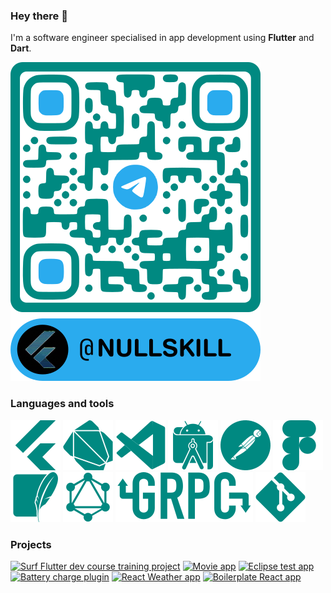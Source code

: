 ### Hey there 👋

I'm a software engineer specialised in app development using **Flutter** and **Dart**.

[![Telegram](https://github.com/nullskill/nullskill/blob/main/assets/images/tg_qr_code.svg)](https://t.me/nullskill)

### Languages and tools

![Flutter](https://github.com/nullskill/nullskill/blob/main/assets/images/flutter.svg)
![Dart](https://github.com/nullskill/nullskill/blob/main/assets/images/dart.svg)
![VSCode](https://github.com/nullskill/nullskill/blob/main/assets/images/vscode.svg)
![Android Studio](https://github.com/nullskill/nullskill/blob/main/assets/images/android_studio.svg)
![Postman](https://github.com/nullskill/nullskill/blob/main/assets/images/postman.svg)
![Figma](https://github.com/nullskill/nullskill/blob/main/assets/images/figma.svg)
![SQLite](https://github.com/nullskill/nullskill/blob/main/assets/images/sqlite.svg)
![GraphQL](https://github.com/nullskill/nullskill/blob/main/assets/images/graphql.svg)
![gRPC](https://github.com/nullskill/nullskill/blob/main/assets/images/grpc.svg)
![Git](https://github.com/nullskill/nullskill/blob/main/assets/images/git.svg)

### Projects

[![Surf Flutter dev course training project](https://github-readme-stats.vercel.app/api/pin/?username=nullskill&repo=surf-flutter-course-larkin)](https://github.com/nullskill/surf-flutter-course-larkin)
[![Movie app](https://github-readme-stats.vercel.app/api/pin/?username=nullskill&repo=movie-app)](https://github.com/nullskill/movie-app)
[![Eclipse test app](https://github-readme-stats.vercel.app/api/pin/?username=nullskill&repo=eclipse-test-app)](https://github.com/nullskill/eclipse-test-app)
[![Battery charge plugin](https://github-readme-stats.vercel.app/api/pin/?username=nullskill&repo=battery-indicator)](https://github.com/nullskill/battery-indicator)
[![React Weather app](https://github-readme-stats.vercel.app/api/pin/?username=nullskill&repo=ReactWeather)](https://github.com/nullskill/ReactWeather)
[![Boilerplate React app](https://github-readme-stats.vercel.app/api/pin/?username=nullskill&repo=ReactTimer)](https://github.com/nullskill/ReactTimer)
